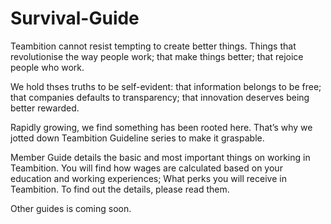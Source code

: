 # Survival-Guide

Teambition cannot resist tempting to create better things. Things that revolutionise the way people work; that make things better; that rejoice people who work. 

We hold thses truths to be self-evident: that information belongs to be free; that companies defaults to transparency; that innovation deserves being better rewarded.

Rapidly growing, we find something has been rooted here. That’s why we jotted down Teambition Guideline series to make it graspable. 

Member Guide details the basic and most important things on working in Teambition. You will find how wages are calculated based on your education and working experiences; What perks you will receive in Teambition. To find out the details, please read them.

Other guides is coming soon. 

